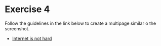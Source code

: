 # Exercise 4

Follow the guidelines in the link below to create a multipage similar o the screenshot.

- [Internet is not hard](https://www.internetingishard.com/html-and-css/links-and-images/)
